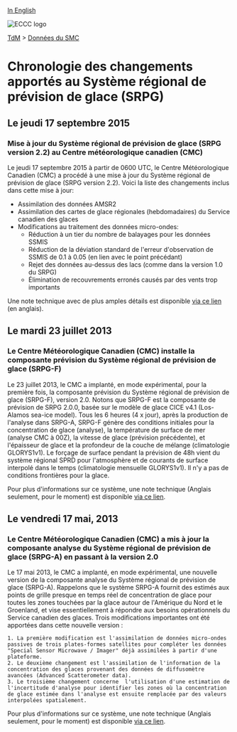 [In English](changelog_rips_en.md)

![ECCC logo](../../img_eccc-logo.png)

[TdM](../../readme_fr.md) > [Données du SMC](../readme_fr.md)

# Chronologie des changements apportés au Système régional de prévision de glace (SRPG)

## Le jeudi 17 septembre 2015

### Mise à jour du Système régional de prévision de glace (SRPG version 2.2) au Centre météorologique canadien (CMC)

Le jeudi 17 septembre 2015 à partir de 0600 UTC, le Centre Météorologique Canadien (CMC) a procédé à une mise à jour du Système régional de prévision de glace (SRPG version 2.2). Voici la liste des changements inclus dans cette mise à jour:

* Assimilation des données AMSR2
* Assimilation des cartes de glace régionales (hebdomadaires) du Service canadien des glaces
* Modifications au traitement des données micro-ondes:
    * Réduction à un tier du nombre de balayages pour les données SSMIS
    * Réduction de la déviation standard de l'erreur d'observation de SSMIS de 0.1 à 0.05 (en lien avec le point précédant)
    * Rejet des données au-dessus des lacs (comme dans la version 1.0 du SRPG)
    * Élimination de recouvrements erronés causés par des vents trop importants

Une note technique avec de plus amples détails est disponible [via ce lien](https://collaboration.cmc.ec.gc.ca/cmc/CMOI/product_guide/docs/lib/technote_rips_20150917_e.pdf) (en anglais).

## Le mardi 23 juillet 2013

### Le Centre Météorologique Canadien (CMC) installe la composante prévision du Système régional de prévision de glace (SRPG-F)

Le 23 juillet 2013, le CMC a implanté, en mode expérimental, pour la première fois, la composante prévision du Système régional de prévision de glace (SRPG-F), version 2.0. Notons que SRPG-F est la composante de prévision de SRPG 2.0.0, basée sur le modèle de glace CICE v4.1 (Los-Alamos sea-ice model). Tous les 6 heures (4 x jour), après la production de l'analyse dans SRPG-A, SRPG-F génère des conditions initiales pour la concentration de glace (analyse), la température de surface de mer (analyse CMC à 00Z), la vitesse de glace (prévision précédente), et l'épaisseur de glace et la profondeur de la couche de mélange (climatologie GLORYS1v1). Le forçage de surface pendant la prévision de 48h vient du système régional SPRD pour l'atmosphère et de courants de surface interpolé dans le temps (climatologie mensuelle GLORYS1v1). Il n'y a pas de conditions frontières pour la glace.

Pour plus d'informations sur ce système, une note technique (Anglais seulement, pour le moment) est disponible [via ce lien](https://collaboration.cmc.ec.gc.ca/cmc/CMOI/product_guide/docs/lib/technote_ripsf_20140506_e.pdf).

## Le vendredi 17 mai, 2013

### Le Centre Météorologique Canadien (CMC) a mis à jour la composante analyse du Système régional de prévision de glace (SRPG-A) en passant à la version 2.0

Le 17 mai 2013, le CMC a implanté, en mode expérimental, une nouvelle version de la composante analyse du Système régional de prévision de glace (SRPG-A). Rappelons que le système SRPG-A fournit des estimés aux points de grille presque en temps réel de concentration de glace pour toutes les zones touchées par la glace autour de l'Amérique du Nord et le Groenland, et vise essentiellement à répondre aux besoins opérationnels du Service canadien des glaces. Trois modifications importantes ont été apportées dans cette nouvelle version :

    1. La première modification est l'assimilation de données micro-ondes passives de trois plates-formes satellites pour compléter les données "Special Sensor Microwave / Imager" déjà assimilées à partir d'une plateforme.
    2. Le deuxième changement est l'assimilation de l'information de la concentration des glaces provenant des données de diffusomètre avancées (Advanced Scatterometer data).
    3. Le troisième changement concerne  l'utilisation d'une estimation de l'incertitude d'analyse pour identifier les zones où la concentration de glace estimée dans l'analyse est ensuite remplacée par des valeurs interpolées spatialement.

Pour plus d'informations sur ce système, une note technique (Anglais seulement, pour le moment) est  disponible [via ce lien](https://collaboration.cmc.ec.gc.ca/cmc/CMOI/product_guide/docs/lib/technote_ripsa_20140505_e.pdf).